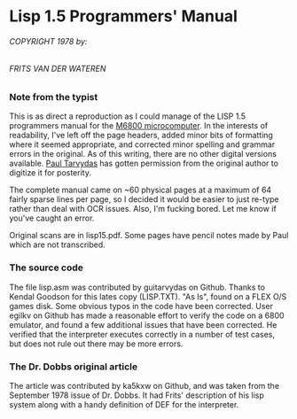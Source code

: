 # Lisp 1.5 Programmers' Manual
###### COPYRIGHT 1978 by:
###### FRITS VAN DER WATEREN

### Note from the typist

This is as direct a reproduction as I could manage of the LISP 1.5 programmers manual for the [M6800 microcomputer](https://en.wikipedia.org/wiki/Motorola_6800). In the interests of readability, I've left off the page headers, added minor bits of formatting where it seemed appropriate, and corrected minor spelling and grammar errors in the original. As of this writing, there are no other digital versions available. [Paul Tarvydas](https://github.com/guitarvydas?tab=activity) has gotten permission from the original author to digitize it for posterity.

The complete manual came on ~60 physical pages at a maximum of 64 fairly sparse lines per page, so I decided it would be easier to just re-type rather than deal with OCR issues. Also, I'm fucking bored. Let me know if you've caught an error.

Original scans are in lisp15.pdf. Some pages have pencil notes made by Paul which are not transcribed. 

### The source code

The file lisp.asm was contributed by guitarvydas on Github. Thanks to Kendal Goodson for this lates copy (LISP.TXT). "As Is", found on a FLEX O/S games disk. Some obvious typos in the code have been corrected. User egilkv on Github has made a reasonable effort to verify the code on a 6800 emulator, and found a few additional issues that have been corrected. He verified that the interpreter executes correctly in a number of test cases, but does not rule out there may be more errors.

### The Dr. Dobbs original article

The article was contributed by ka5kxw on Github, and was taken from the September 1978 issue of Dr. Dobbs. It had Frits' description of his lisp system along with a handy definition of DEF for the interpreter.
